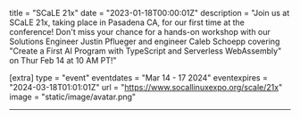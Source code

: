 title = "SCaLE 21x"
date = "2023-01-18T00:00:01Z"
description = "Join us at SCaLE 21x, taking place in Pasadena CA, for our first time at the conference! Don't miss your chance for a hands-on workshop with our Solutions Engineer Justin Pflueger and engineer Caleb Schoepp covering \"Create a First AI Program with TypeScript and Serverless WebAssembly\" on Thur Feb 14 at 10 AM PT!"

[extra]
type = "event"
eventdates = "Mar 14 - 17 2024"
eventexpires = "2024-03-18T01:01:01Z"
url = "https://www.socallinuxexpo.org/scale/21x"
image = "static/image/avatar.png"

---
